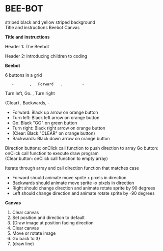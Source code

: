 # BEE-BOT

striped black and yellow striped background  
Title and instructions 
Beebot 
Canvas 
 
**Title and instructions**

Header 1: The Beebot

Header 2: Introducing children to coding
 
**Beebot**

6 buttons in a grid

       -       ,   Forward   ,         - 
       
Turn left,       Go.       , Turn right  

  (Clear)  , Backwards,         - 
 
* Forward: Black up arrow on orange button
* Turn left: Black left arrow on orange button 
* Go: Black "GO" on green button 
* Turn right: Black right arrow on orange button 
* (Clear: Black "CLEAR" on orange button) 
* Backwards: Black down arrow on orange button 
 
Direction buttons: onClick call function to push direction to array 
Go button: onClick call function to execute draw program  
(Clear button: onClick call function to empty array) 
 
Iterate through array and call direction function that matches case 
* Forward should animate move sprite x pixels in direction 
* Backwards should animate move sprite -x pixels in direction 
* Right should change direction and animate rotate sprite by 90 degrees 
* Left should change direction and animate rotate sprite by -90 degrees 
 
**Canvas**
1. Clear canvas 
2. Set position and direction to default  
3. {Draw image at position facing direction 
4. Clear canvas 
5. Move or rotate image 
6. Go back to 3} 
7. (draw line) 
